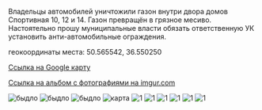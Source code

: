 Владельцы автомобилей уничтожили газон внутри двора домов Спортивная 10, 12 и 14. Газон превращён в грязное месиво. Настоятельно прошу муниципальные власти обязать ответственную УК установить анти-автомобильные ограждения.

геокоординаты места: 50.565542, 36.550250

[Ссылка на Google карту](https://www.google.ru/maps/place/50%C2%B033'56.0%22N+36%C2%B033'00.9%22E/@50.5659774,36.5508542,825m/data=!3m1!1e3!4m2!3m1!1s0x0:0x0?hl=ru)

[Ссылка на альбом с фотографиями на imgur.com](http://imgur.com/a/qLdVW)

![быдло](http://i.imgur.com/SWlyOjT.jpg)
![быдло](http://i.imgur.com/QNqjHpg.jpg)
![быдло](http://i.imgur.com/rnr2ZhQ.jpg)
![карта](http://i.imgur.com/u0MXhlL.png)
![1](http://i.imgur.com/5rXbajv.jpg)
![1](http://i.imgur.com/gL9S0O6.jpg)
![1](http://i.imgur.com/wO3reJ0.jpg)
![1](http://i.imgur.com/poHbXyC.jpg)
![1](http://i.imgur.com/CMz22RD.jpg)
![1](http://i.imgur.com/APXUpL3.jpg)

